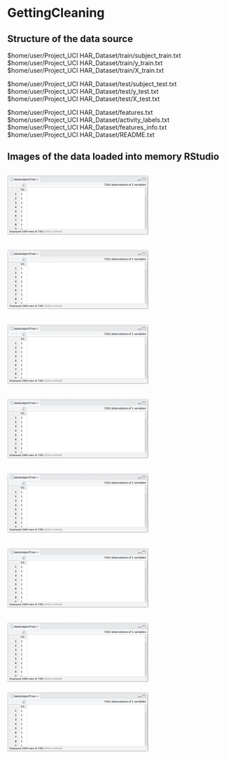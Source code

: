 # GettingCleaning

Structure of the data source
----------------------------

$home/user/Project_UCI HAR_Dataset/train/subject_train.txt  
$home/user/Project_UCI HAR_Dataset/train/y_train.txt  
$home/user/Project_UCI HAR_Dataset/train/X_train.txt  

$home/user/Project_UCI HAR_Dataset/test/subject_test.txt  
$home/user/Project_UCI HAR_Dataset/test/y_test.txt  
$home/user/Project_UCI HAR_Dataset/test/X_test.txt  

$home/user/Project_UCI HAR_Dataset/features.txt  
$home/user/Project_UCI HAR_Dataset/activity_labels.txt  
$home/user/Project_UCI HAR_Dataset/features_info.txt  
$home/user/Project_UCI HAR_Dataset/README.txt  

Images of the data loaded into memory RStudio  
----------
![dataSubjectTrain](dataSubjectTrain.png)
----------
![dataActivityTrain](dataSubjectTrain.png)
----------
![dataFeaturesTrain](dataSubjectTrain.png)
----------
![dataSubjectTest ](dataSubjectTrain.png)
----------
![dataActivityTest](dataSubjectTrain.png)
----------
![dataFeaturesTest](dataSubjectTrain.png)
----------
![dataFeaturesNames](dataSubjectTrain.png)
----------
![activityLabels](dataSubjectTrain.png)


